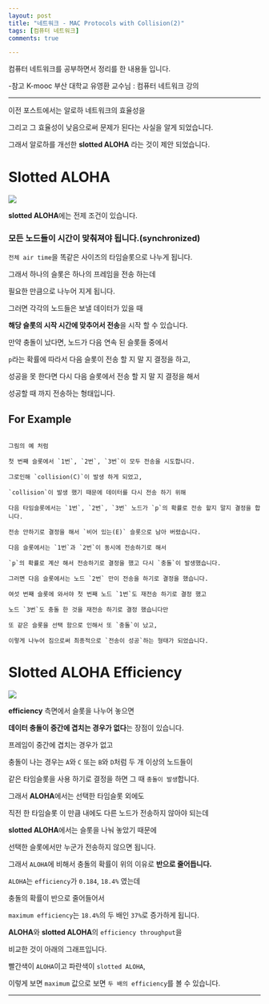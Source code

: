 ```yaml
---
layout: post
title: "네트워크 - MAC Protocols with Collision(2)"
tags: [컴퓨터 네트워크]
comments: true

---
```


컴퓨터 네트워크를 공부하면서 정리를 한 내용들 입니다.

-참고 K-mooc 부산 대학교 유영환 교수님 : 컴퓨터 네트워크 강의

---

이전 포스트에서는 알로하 네트워크의 효율성을 

그리고 그 효율성이 낮음으로써 문제가 된다는 사실을 알게 되었습니다.

그래서 알로하를 개선한 <strong>slotted ALOHA</strong> 라는 것이 제안 되었습니다.

# Slotted ALOHA

<img src="/images/2021년/0121/Slotted ALOHA.PNG">

<strong>slotted ALOHA</strong>에는 전제 조건이 있습니다.

### 모든 노드들이 시간이 맞춰져야 됩니다.(synchronized)

`전체 air time`을 똑같은 사이즈의 타임슬롯으로 나누게 됩니다.

그래서 하나의 슬롯은 하나의 프레임을 전송 하는데 

필요한 만큼으로 나누어 지게 됩니다.

그러면 각각의 노드들은 보낼 데이터가 있을 때 

<strong>해당 슬롯의 시작 시간에 맞추어서 전송</strong>을 시작 할 수 있습니다.

만약 충돌이 났다면, 노드가 다음 연속 된 슬롯들 중에서

`p`라는 확률에 따라서 다음 슬롯이 전송 할 지 말 지 결정을 하고,

성공을 못 한다면 다시 다음 슬롯에서 전송 할 지 말 지 결정을 해서 

성공할 때 까지 전송하는 형태입니다.

## For Example

```

그림의 예 처럼 

첫 번째 슬롯에서 `1번`, `2번`, `3번`이 모두 전송을 시도합니다.

그로인해 `collision(C)`이 발생 하게 되었고,

`collision`이 발생 했기 때문에 데이터를 다시 전송 하기 위해

다음 타임슬롯에서는 `1번`, `2번`, `3번` 노드가 `p`의 확률로 전송 할지 말지 결정을 합니다.

전송 안하기로 결정을 해서 `비어 있는(E)` 슬롯으로 남아 버렸습니다.

다음 슬롯에서는 `1번`과 `2번`이 동시에 전송하기로 해서 

`p`의 확률로 계산 해서 전송하기로 결정을 했고 다시 `충돌`이 발생했습니다.

그러면 다음 슬롯에서는 노드 `2번` 만이 전송을 하기로 결정을 했습니다.

여섯 번째 슬롯에 와서야 첫 번째 노드 `1번`도 재전송 하기로 결정 했고

노드 `3번`도 충돌 한 것을 재전송 하기로 결정 했습니다만

또 같은 슬롯을 선택 함으로 인해서 또 `충돌`이 났고,

이렇게 나누어 짐으로써 최종적으로 `전송이 성공`하는 형태가 되었습니다.

```

# Slotted ALOHA Efficiency

<img src="/images/2021년/0121/Slotted ALOHA Efficiency.PNG">

<strong>efficiency</strong> 측면에서 슬롯을 나누어 놓으면 

<strong>데이터 충돌이 중간에 겹치는 경우가 없다</strong>는 장점이 있습니다.

프레임이 중간에 겹치는 경우가 없고 

충돌이 나는 경우는 `A`와 `C` 또는 `B`와 `D`처럼 두 개 이상의 노드들이 

같은 타임슬롯을 사용 하기로 결정을 하면 그 때 `충돌이 발생`합니다.

그래서 <strong>ALOHA</strong>에서는 선택한 타임슬롯 외에도 

직전 한 타임슬롯 이 만큼 내에도 다른 노드가 전송하지 않아야 되는데

<strong>slotted ALOHA</strong>에서는 슬롯을 나눠 놓았기 때문에

선택한 슬롯에서만 누군가 전송하지 않으면 됩니다.

그래서 `ALOHA`에 비해서 충돌의 확률이 위의 이유로 <strong>반으로 줄어듭니다.</strong>

`ALOHA`는 `efficiency`가 `0.184`, `18.4%` 였는데

충돌의 확률이 반으로 줄어들어서 

`maximum efficiency`는 `18.4%`의 두 배인 `37%`로 증가하게 됩니다.

<strong>ALOHA</strong>와 <strong>slotted ALOHA</strong>의 `efficiency throughput`을 

비교한 것이 아래의 그래프입니다.

빨간색이 `ALOHA`이고 파란색이 `slotted ALOHA`,

이렇게 보면 `maximum` 값으로 보면 `두 배의 efficiency`를 볼 수 있습니다.

---
